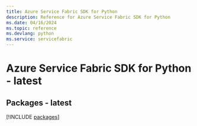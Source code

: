 ```yaml
---
title: Azure Service Fabric SDK for Python
description: Reference for Azure Service Fabric SDK for Python
ms.date: 04/16/2024
ms.topic: reference
ms.devlang: python
ms.service: servicefabric
---
```

# Azure Service Fabric SDK for Python - latest
## Packages - latest
[!INCLUDE [packages](service-fabric-index.md)]